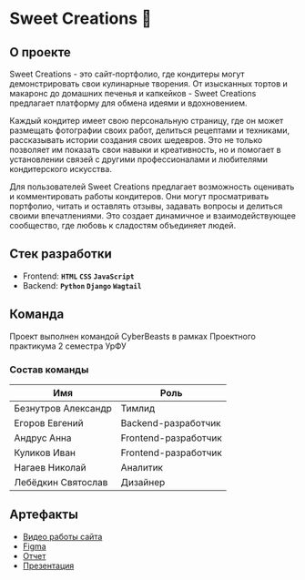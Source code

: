 # Sweet Creations 🍰
## О проекте
Sweet Creations - это сайт-портфолио, где кондитеры могут демонстрировать свои кулинарные творения. От изысканных тортов и макаронс до домашних печенья и капкейков - Sweet Creations предлагает платформу для обмена идеями и вдохновением.

Каждый кондитер имеет свою персональную страницу, где он может размещать фотографии своих работ, делиться рецептами и техниками, рассказывать истории создания своих шедевров. Это не только позволяет им показать свои навыки и креативность, но и помогает в установлении связей с другими профессионалами и любителями кондитерского искусства.

Для пользователей Sweet Creations предлагает возможность оценивать и комментировать работы кондитеров. Они могут просматривать портфолио, читать и оставлять отзывы, задавать вопросы и делиться своими впечатлениями. Это создает динамичное и взаимодействующее сообщество, где любовь к сладостям объединяет людей.

## Стек разработки
- Frontend: **`HTML` `CSS` `JavaScript`** 
- Backend: **`Python` `Django` `Wagtail`**

## Команда
Проект выполнен командой CyberBeasts в рамках Проектного практикума 2 семестра УрФУ
### Состав команды
| Имя  | Роль |
| ------------- | ------------- |
| Безнутров Александр | Тимлид |
| Егоров Евгений | Backend-разработчик​ |
| Андрус Анна | Frontend-разработчик​ |
| Куликов Иван | Frontend-разработчик​ |
| Нагаев Николай | Аналитик |
| Лебёдкин Cвятослав | Дизайнер |

## Артефакты
- [Видео работы сайта](https://drive.google.com/file/d/1eBIri-t0sDEnJwH5e4LqRKRnFJm-c6Xd/view)
- [Figma](https://www.figma.com/design/Pu1rIevCzDKATtCI5Vkagb/Untitled?node-id=1-2&t=s1BrINipvSFAVvBC-0)
- [Отчет](https://docs.google.com/document/d/1fYHyePCQzbMzakzKiYrxOqx1d49aRnlEVe_5Zzls_6U/edit#heading=h.gjdgxs)
- [Презентация](https://urfume-my.sharepoint.com/:p:/g/personal/a_d_beznutrov_urfu_me/EeG5ZI_hRo1Ir0GfB12-5cQB16Rcuo8pyYN6gXw6V-Petg?e=TgRveB)
